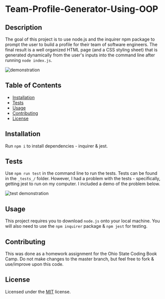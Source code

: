 # Team-Profile-Generator-Using-OOP

## Description
The goal of this project is to use node.js and the inquirer npm package to prompt the user to build a profile for their team of software engineers. The final result is a well organized HTML page (and a CSS styling sheet) that is generated dynamically from the user's inputs into the command line after running `node index.js`. 

![demonstration](./src/demo.gif)

## Table of Contents
- [Installation](#installation)
- [Tests](#tests)
- [Usage](#usage)
- [Contributing](#contributing)
- [License](#license)

## Installation
Run `npm i` to install dependencies - inquirer & jest. 

## Tests
Use `npm run test` in the command line to run the tests. Tests can be found in the `_tests_/` folder. However, I had a problem with the tests - specifically, getting jest to run on my computer. I included a demo of the problem below. 

![test demonstration](./src/testdemo.gif)

## Usage 
This project requires you to download `node.js` onto your local machine. You will also need to use the `npm inquirer` package & `npm jest` for testing.

## Contributing 
This was done as a homework assignment for the Ohio State Coding Book Camp. Do not make changes to the master branch, but feel free to fork & use/improve upon this code.

## License 
Licensed under the [MIT](LICENSE.txt) license.